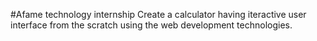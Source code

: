 #Afame technology internship
Create a calculator having iteractive user interface from the scratch using the web development
technologies.
